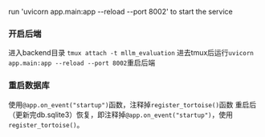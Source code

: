 run 'uvicorn app.main:app --reload --port 8002' to start the service

### 开启后端
进入backend目录
`tmux attach -t mllm_evaluation`
进去tmux后运行`uvicorn app.main:app --reload --port 8002`重启后端


### 重启数据库
使用`@app.on_event("startup")`函数，注释掉`register_tortoise()`函数
重启后（更新完db.sqlite3）恢复，即注释掉`@app.on_event("startup")`，使用`register_tortoise()`。